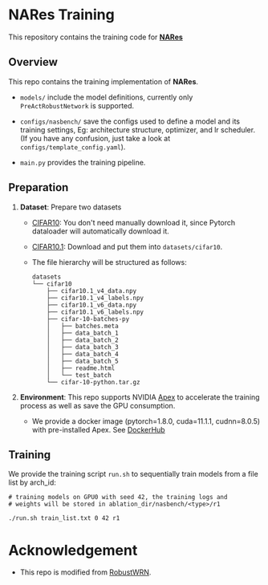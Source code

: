 # NARes Training

This repository contains the training code for [**NARes**](https://github.com/zhichao-lu/arch-dataset-adv-robustness)

## Overview

This repo contains the training implementation of **NARes**.

- `models/` include the model definitions, currently only `PreActRobustNetwork` is supported.

- `configs/nasbench/` save the configs used to define a model and its training settings, Eg: architecture structure, optimizer, and lr scheduler. (If you have any confusion, just take a look at `configs/template_config.yaml`).

- `main.py` provides the training pipeline.

## Preparation

1. **Dataset**: Prepare two datasets

   - [CIFAR10](https://www.cs.toronto.edu/~kriz/cifar.html): You don't need manually download it, since Pytorch dataloader will automatically download it. 

   - [CIFAR10.1](https://github.com/modestyachts/CIFAR-10.1): Download and put them into ```datasets/cifar10```.

   - The file hierarchy will be structured as follows:
  
        ```plaintext
        datasets
        └── cifar10
            ├── cifar10.1_v4_data.npy
            ├── cifar10.1_v4_labels.npy
            ├── cifar10.1_v6_data.npy
            ├── cifar10.1_v6_labels.npy
            ├── cifar-10-batches-py
            │   ├── batches.meta
            │   ├── data_batch_1
            │   ├── data_batch_2
            │   ├── data_batch_3
            │   ├── data_batch_4
            │   ├── data_batch_5
            │   ├── readme.html
            │   └── test_batch
            └── cifar-10-python.tar.gz
        ```

2. **Environment**: This repo supports NVIDIA [Apex](https://github.com/NVIDIA/apex) to accelerate the training process as well as save the GPU consumption.
   
   - We provide a docker image (pytorch=1.8.0, cuda=11.1.1, cudnn=8.0.5) with pre-installed Apex. See [DockerHub](https://hub.docker.com/r/zaberchann/robust-nasbench)

## Training

We provide the training script `run.sh` to sequentially train models from a file list by arch_id:

```shell
# training models on GPU0 with seed 42, the training logs and 
# weights will be stored in ablation_dir/nasbench/<type>/r1

./run.sh train_list.txt 0 42 r1
```

# Acknowledgement

- This repo is modified from [RobustWRN](https://github.com/HanxunH/RobustWRN).

